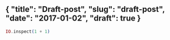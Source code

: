 {
  "title": "Draft-post",
  "slug": "draft-post",
  "date": "2017-01-02",
  "draft": true
}
---
```elixir
IO.inspect(1 + 1)
```

